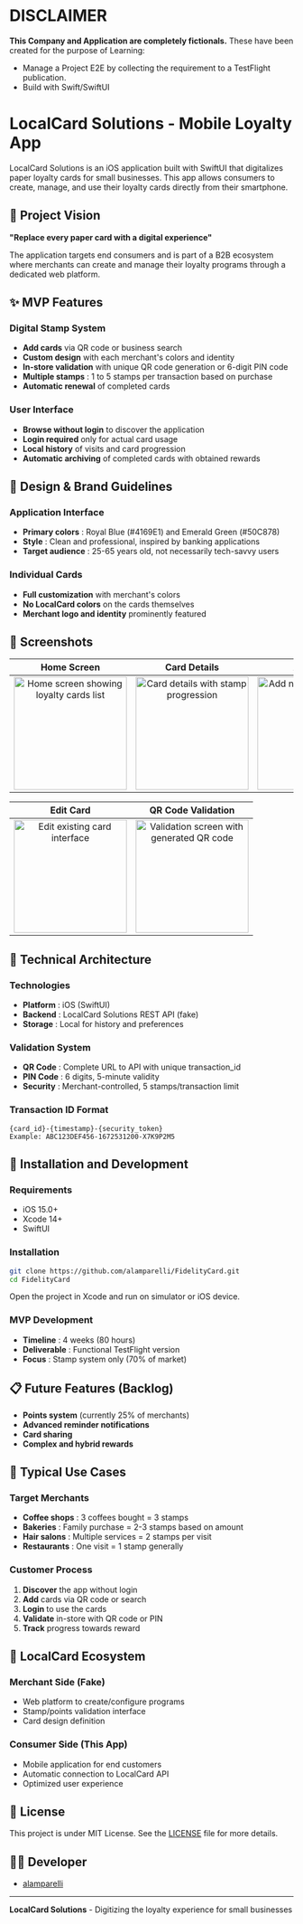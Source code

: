 # DISCLAIMER
**This Company and Application are completely fictionals.**
These have been created for the purpose of Learning:
- Manage a Project E2E by collecting the requirement to a TestFlight publication.
- Build with Swift/SwiftUI

# LocalCard Solutions - Mobile Loyalty App

LocalCard Solutions is an iOS application built with SwiftUI that digitalizes paper loyalty cards for small businesses. This app allows consumers to create, manage, and use their loyalty cards directly from their smartphone.

## 🎯 Project Vision

**"Replace every paper card with a digital experience"**

The application targets end consumers and is part of a B2B ecosystem where merchants can create and manage their loyalty programs through a dedicated web platform.

## ✨ MVP Features

### Digital Stamp System
- **Add cards** via QR code or business search
- **Custom design** with each merchant's colors and identity
- **In-store validation** with unique QR code generation or 6-digit PIN code
- **Multiple stamps** : 1 to 5 stamps per transaction based on purchase
- **Automatic renewal** of completed cards

### User Interface
- **Browse without login** to discover the application
- **Login required** only for actual card usage
- **Local history** of visits and card progression
- **Automatic archiving** of completed cards with obtained rewards

## 🎨 Design & Brand Guidelines

### Application Interface
- **Primary colors** : Royal Blue (#4169E1) and Emerald Green (#50C878)
- **Style** : Clean and professional, inspired by banking applications
- **Target audience** : 25-65 years old, not necessarily tech-savvy users

### Individual Cards
- **Full customization** with merchant's colors
- **No LocalCard colors** on the cards themselves
- **Merchant logo and identity** prominently featured

## 📱 Screenshots

| Home Screen | Card Details | Add Card |
|:---:|:---:|:---:|
| <img src="https://github.com/user-attachments/assets/9594d835-8b3c-4c08-82e7-594f4e221b3d" width="200" alt="Home screen showing loyalty cards list" /> | <img src="https://github.com/user-attachments/assets/6686a851-ebb8-4906-869b-69b57dd05754" width="200" alt="Card details with stamp progression" /> | <img src="https://github.com/user-attachments/assets/ad83c0d6-2edd-4e92-a9b7-d99b86c24763" width="200" alt="Add new card interface" /> |

| Edit Card | QR Code Validation |
|:---:|:---:|
| <img src="https://github.com/user-attachments/assets/ac73d02a-3a48-4463-a2b5-98f68cba3400" width="200" alt="Edit existing card interface" /> | <img width="200" alt="Validation screen with generated QR code" src="https://github.com/user-attachments/assets/94cd174b-ce52-411c-a387-e27937d6b010" /> |

## 🔧 Technical Architecture

### Technologies
- **Platform** : iOS (SwiftUI)
- **Backend** : LocalCard Solutions REST API (fake)
- **Storage** : Local for history and preferences

### Validation System
- **QR Code** : Complete URL to API with unique transaction_id
- **PIN Code** : 6 digits, 5-minute validity
- **Security** : Merchant-controlled, 5 stamps/transaction limit

### Transaction ID Format
```
{card_id}-{timestamp}-{security_token}
Example: ABC123DEF456-1672531200-X7K9P2M5
```

## 🚀 Installation and Development

### Requirements
- iOS 15.0+
- Xcode 14+
- SwiftUI

### Installation
```bash
git clone https://github.com/alamparelli/FidelityCard.git
cd FidelityCard
```

Open the project in Xcode and run on simulator or iOS device.

### MVP Development
- **Timeline** : 4 weeks (80 hours)
- **Deliverable** : Functional TestFlight version
- **Focus** : Stamp system only (70% of market)

## 📋 Future Features (Backlog)

- **Points system** (currently 25% of merchants)
- **Advanced reminder notifications**
- **Card sharing**
- **Complex and hybrid rewards**

## 🎯 Typical Use Cases

### Target Merchants
- **Coffee shops** : 3 coffees bought = 3 stamps
- **Bakeries** : Family purchase = 2-3 stamps based on amount
- **Hair salons** : Multiple services = 2 stamps per visit
- **Restaurants** : One visit = 1 stamp generally

### Customer Process
1. **Discover** the app without login
2. **Add** cards via QR code or search
3. **Login** to use the cards
4. **Validate** in-store with QR code or PIN
5. **Track** progress towards reward

## 👥 LocalCard Ecosystem

### Merchant Side (Fake)
- Web platform to create/configure programs
- Stamp/points validation interface
- Card design definition

### Consumer Side (This App)
- Mobile application for end customers
- Automatic connection to LocalCard API
- Optimized user experience

## 📄 License

This project is under MIT License. See the [LICENSE](LICENSE) file for more details.

## 👨‍💻 Developer

- [alamparelli](https://github.com/alamparelli)

---

**LocalCard Solutions** - Digitizing the loyalty experience for small businesses
